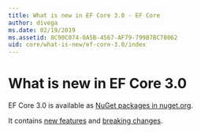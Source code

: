 ```yaml
---
title: What is new in EF Core 3.0 - EF Core
author: divega
ms.date: 02/19/2019
ms.assetid: 8C90C074-0A5B-4567-AF79-799B7BC78062
uid: core/what-is-new/ef-core-3.0/index
---
```


# What is new in EF Core 3.0

EF Core 3.0 is available as [NuGet packages in nuget.org](https://www.nuget.org/packages/Microsoft.EntityFrameworkCore/). 

It contains [new features](xref:core/what-is-new/ef-core-3.0/features) and [breaking changes](xref:core/what-is-new/ef-core-3.0/breaking-changes). 

